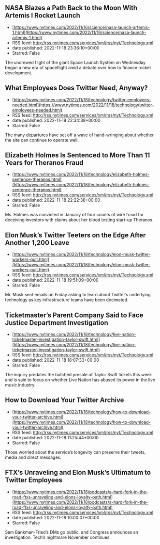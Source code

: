 ## NASA Blazes a Path Back to the Moon With Artemis I Rocket Launch
 - [https://www.nytimes.com/2022/11/16/science/nasa-launch-artemis-1.html](https://www.nytimes.com/2022/11/16/science/nasa-launch-artemis-1.html)
 - RSS feed: http://rss.nytimes.com/services/xml/rss/nyt/Technology.xml
 - date published: 2022-11-18 23:36:10+00:00
 - Starred: False

The uncrewed flight of the giant Space Launch System on Wednesday began a new era of spaceflight amid a debate over how to finance rocket development.

## What Employees Does Twitter Need, Anyway?
 - [https://www.nytimes.com/2022/11/18/technology/twitter-employees-needed.html](https://www.nytimes.com/2022/11/18/technology/twitter-employees-needed.html)
 - RSS feed: http://rss.nytimes.com/services/xml/rss/nyt/Technology.xml
 - date published: 2022-11-18 22:34:38+00:00
 - Starred: False

The many departures have set off a wave of hand-wringing about whether the site can continue to operate well.

## Elizabeth Holmes Is Sentenced to More Than 11 Years for Theranos Fraud
 - [https://www.nytimes.com/2022/11/18/technology/elizabeth-holmes-sentence-theranos.html](https://www.nytimes.com/2022/11/18/technology/elizabeth-holmes-sentence-theranos.html)
 - RSS feed: http://rss.nytimes.com/services/xml/rss/nyt/Technology.xml
 - date published: 2022-11-18 22:22:38+00:00
 - Starred: False

Ms. Holmes was convicted in January of four counts of wire fraud for deceiving investors with claims about her blood testing start-up Theranos.

## Elon Musk’s Twitter Teeters on the Edge After Another 1,200 Leave
 - [https://www.nytimes.com/2022/11/18/technology/elon-musk-twitter-workers-quit.html](https://www.nytimes.com/2022/11/18/technology/elon-musk-twitter-workers-quit.html)
 - RSS feed: http://rss.nytimes.com/services/xml/rss/nyt/Technology.xml
 - date published: 2022-11-18 19:51:09+00:00
 - Starred: False

Mr. Musk sent emails on Friday asking to learn about Twitter’s underlying technology as key infrastructure teams have been decimated.

## Ticketmaster’s Parent Company Said to Face Justice Department Investigation
 - [https://www.nytimes.com/2022/11/18/technology/live-nation-ticketmaster-investigation-taylor-swift.html](https://www.nytimes.com/2022/11/18/technology/live-nation-ticketmaster-investigation-taylor-swift.html)
 - RSS feed: http://rss.nytimes.com/services/xml/rss/nyt/Technology.xml
 - date published: 2022-11-18 18:07:33+00:00
 - Starred: False

The inquiry predates the botched presale of Taylor Swift tickets this week and is said to focus on whether Live Nation has abused its power in the live music industry.

## How to Download Your Twitter Archive
 - [https://www.nytimes.com/2022/11/18/technology/how-to-download-your-twitter-archive.html](https://www.nytimes.com/2022/11/18/technology/how-to-download-your-twitter-archive.html)
 - RSS feed: http://rss.nytimes.com/services/xml/rss/nyt/Technology.xml
 - date published: 2022-11-18 11:25:44+00:00
 - Starred: False

Those worried about the service’s longevity can preserve their tweets, media and direct messages.

## FTX’s Unraveling and Elon Musk’s Ultimatum to Twitter Employees
 - [https://www.nytimes.com/2022/11/18/podcasts/a-hard-fork-in-the-road-ftxs-unraveling-and-elons-loyalty-oath.html](https://www.nytimes.com/2022/11/18/podcasts/a-hard-fork-in-the-road-ftxs-unraveling-and-elons-loyalty-oath.html)
 - RSS feed: http://rss.nytimes.com/services/xml/rss/nyt/Technology.xml
 - date published: 2022-11-18 10:00:07+00:00
 - Starred: False

Sam Bankman-Fried’s DMs go public, and Congress announces an investigation. Tech’s nightmare November continues.
